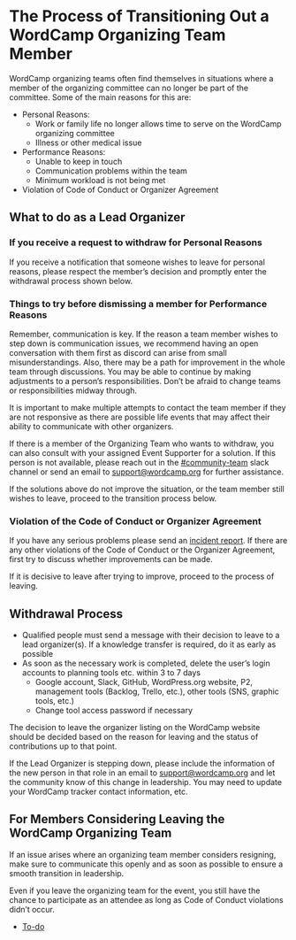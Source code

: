 # The Process of Transitioning Out a WordCamp Organizing Team Member

WordCamp organizing teams often find themselves in situations where a member of the organizing committee can no longer be part of the committee. Some of the main reasons for this are:

*   Personal Reasons:
    *   Work or family life no longer allows time to serve on the WordCamp organizing committee
    *   Illness or other medical issue
*   Performance Reasons:
    *   Unable to keep in touch
    *   Communication problems within the team
    *   Minimum workload is not being met
*   Violation of Code of Conduct or Organizer Agreement

## What to do as a Lead Organizer

### If you receive a request to withdraw for Personal Reasons

If you receive a notification that someone wishes to leave for personal reasons, please respect the member’s decision and promptly enter the withdrawal process shown below.

### Things to try before dismissing a member for Performance Reasons

Remember, communication is key. If the reason a team member wishes to step down is communication issues, we recommend having an open conversation with them first as discord can arise from small misunderstandings. Also, there may be a path for improvement in the whole team through discussions. You may be able to continue by making adjustments to a person’s responsibilities. Don’t be afraid to change teams or responsibilities midway through.

It is important to make multiple attempts to contact the team member if they are not responsive as there are possible life events that may affect their ability to communicate with other organizers. 

If there is a member of the Organizing Team who wants to withdraw, you can also consult with your assigned Event Supporter for a solution. If this person is not available, please reach out in the [#community-team](https://make.wordpress.org/community/tag/community-team/) slack channel or send an email to [support@wordcamp.org](mailto:support@wordcamp.org) for further assistance.

If the solutions above do not improve the situation, or the team member still wishes to leave, proceed to the transition process below.

### Violation of the Code of Conduct or Organizer Agreement

If you have any serious problems please send an [incident report](https://central.wordcamp.org/incident-report/). If there are any other violations of the Code of Conduct or the Organizer Agreement, first try to discuss whether improvements can be made.

If it is decisive to leave after trying to improve, proceed to the process of leaving.

## Withdrawal Process

*   Qualified people must send a message with their decision to leave to a lead organizer(s). If a knowledge transfer is required, do it as early as possible
*   As soon as the necessary work is completed, delete the user’s login accounts to planning tools etc. within 3 to 7 days
    *   Google account, Slack, GitHub, WordPress.org website, P2, management tools (Backlog, Trello, etc.), other tools (SNS, graphic tools, etc.)
    *   Change tool access password if necessary

The decision to leave the organizer listing on the WordCamp website  should be decided based on the reason for leaving and the status of contributions up to that point.

If the Lead Organizer is stepping down, please include the information of the new person in that role in an email to [support@wordcamp.org](mailto:support@wordcamp.org) and let the community know of this change in leadership. You may need to update your WordCamp tracker contact information, etc.

## For Members Considering Leaving the WordCamp Organizing Team

If an issue arises where an organizing team member considers resigning, make sure to communicate this openly and as soon as possible to ensure a smooth transition in leadership. 

Even if you leave the organizing team for the event, you still have the chance to participate as an attendee as long as Code of Conduct violations didn’t occur.

*   [To-do](# "To-do")